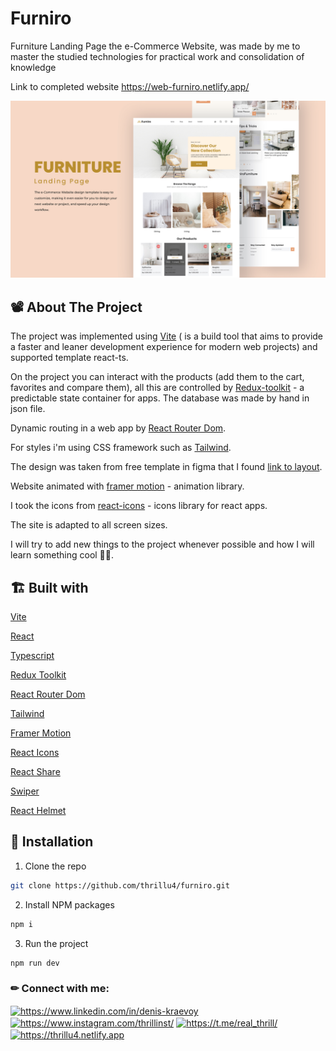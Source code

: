 # Furniro

Furniture Landing Page the e-Commerce Website, was made by me to master the studied technologies for practical work and consolidation of knowledge

Link to completed website https://web-furniro.netlify.app/

![](https://github.com/thrillu4/furniro/blob/main/public/images/Thumbnail.jpg)

## 📽 About The Project

The project was implemented using [Vite](https://vitejs.dev/) ( is a build tool that aims to provide a faster and leaner development experience for modern web projects) and supported template react-ts.

On the project you can interact with the products (add them to the cart, favorites and compare them), all this are controlled by [Redux-toolkit](https://redux-toolkit.js.org/) - a predictable state container for apps. The database was made by hand in json file.

Dynamic routing in a web app by [React Router Dom](https://reactrouter.com/en/main).

For styles i'm using CSS framework such as [Tailwind](https://tailwindcss.com/).

The design was taken from free template in figma that I found [link to layout](https://www.figma.com/file/ONLxy79MIupF15LgQev8PB/eCommerce-Website-%7C-Web-Page-Design-%7C-UI-KIT-%7C-Interior-Landing-Page-(Community)).

Website animated with [framer motion](https://www.framer.com/motion/) - animation library.

I took the icons from [react-icons](https://react-icons.github.io/react-icons) - icons library for react apps.

The site is adapted to all screen sizes.

I will try to add new things to the project whenever possible and how I will learn something cool 👋😉.
## 🏗 Built with 

[Vite](https://vitejs.dev/guide/)

[React](https://react.dev/)

[Typescript](https://www.typescriptlang.org/)

[Redux Toolkit](https://redux-toolkit.js.org/)

[React Router Dom](https://reactrouter.com/en/main)

[Tailwind](https://tailwindcss.com/)

[Framer Motion](https://www.framer.com/motion/)

[React Icons](https://react-icons.github.io/react-icons/)

[React Share](https://github.com/nygardk/react-share#readme)

[Swiper](https://swiperjs.com/)

[React Helmet](https://github.com/nfl/react-helmet)


## 📂 Installation

1. Clone the repo

```sh
git clone https://github.com/thrillu4/furniro.git
```

2. Install NPM packages

```sh
npm i
```

3. Run the project

```sh
npm run dev
```

<h3 align="left">✏ Connect with me:</h3>
<p align="left">
<a href="https://www.linkedin.com/in/denis-kraevoy" target="blank"><img align="center" src="https://raw.githubusercontent.com/rahuldkjain/github-profile-readme-generator/master/src/images/icons/Social/linked-in-alt.svg" alt="https://www.linkedin.com/in/denis-kraevoy" height="30" width="40" /></a>
<a href="https://www.instagram.com/thrillinst/" target="blank"><img align="center" src="https://raw.githubusercontent.com/rahuldkjain/github-profile-readme-generator/master/src/images/icons/Social/instagram.svg" alt="https://www.instagram.com/thrillinst/" height="30" width="40" /></a>
<a href="https://t.me/real_thrill" target="blank"><img align="center" src="https://cdn3.iconfinder.com/data/icons/social-media-chamfered-corner/154/telegram-512.png" alt="https://t.me/real_thrill/" height="30" width="30" /></a>  
<a href="https://thrillu4.netlify.app/" target="blank"><img align="center" src="https://cdn2.iconfinder.com/data/icons/flat-pack-1/64/Briefcase-512.png" alt="https://thrillu4.netlify.app" height="35" width="35" /></a>
</p>
